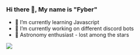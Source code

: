 

### Hi there 👋, My name is "Fyber"
- 🌱 I’m currently learning Javascript
- 🔭 I’m currently working on different discord bots
- 🚀 Astronomy enthusiast - lost among the stars <br>
<img src="https://github-readme-stats.vercel.app/api?username=astrofyber&&show_icons=true&title_color=ffffff&icon_color=bb2acf&text_color=daf7dc&bg_color=151515">
